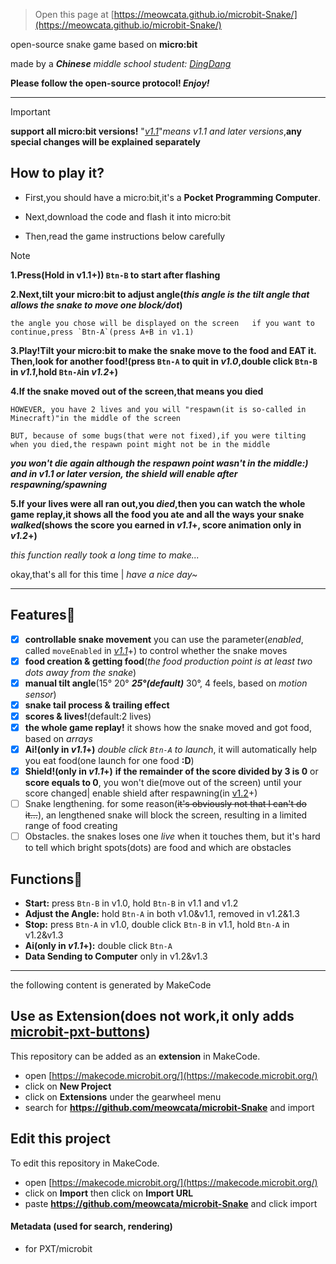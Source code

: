 
> Open this page at [https://meowcata.github.io/microbit-Snake/](https://meowcata.github.io/microbit-Snake/)

open-source snake game based on **micro:bit**

made by a ***Chinese** middle school student: [DingDang](https://github.com/MeowCata)*

**Please follow the open-source protocol! *Enjoy!***

---
> [!IMPORTANT]
> **support all micro:bit versions!** "[*v1.1*](https://github.com/MeowCata/microbit-Snake/releases/tag/v1.1)"*means v1.1 and later versions*,**any special changes will be explained separately**
> 

## How to play it?
* First,you should have a micro:bit,it's a **Pocket Programming Computer**.

* Next,download the code and flash it into micro:bit

* Then,read the game instructions below carefully
> [!NOTE]
> **1.Press(Hold in v1.1+)) `Btn-B` to start after flashing**
> 
> **2.Next,tilt your micro:bit to adjust angle(*this angle is the tilt angle that allows the snake to move one block/dot*)**
>
>     the angle you chose will be displayed on the screen   if you want to continue,press `Btn-A`(press A+B in v1.1)
> 
> **3.Play!Tilt your micro:bit to make the snake move to the food and **EAT it**. Then,look for another food!(press `Btn-A` to quit in *v1.0*,double click `Btn-B` in *v1.1*,hold `Btn-A`in *v1.2*+)**
>
> **4.If the snake moved out of the screen,that means you died**
> 
>     HOWEVER, you have 2 lives and you will "respawn(it is so-called in Minecraft)"in the middle of the screen
> 
>     BUT, because of some bugs(that were not fixed),if you were tilting when you died,the respawn point might not be in the middle
> ***you won't die again although the respawn point wasn't in the middle:) and in *v1.1* or later version, the shield will enable after respawning/spawning***
> 
>**5.If your lives were all ran out,you *died*,then you can watch the whole game replay,it shows all the food you ate and all the ways your snake *walked*(shows the score you earned in *v1.1*+, score animation only in *v1.2*+)**
> 
> *this function really took a long time to make...*
>
> okay,that's all for this time | *have a nice day~*

---

## Features🎇
- [x] **controllable snake movement** you can use the parameter(*enabled*, called `moveEnabled` in [*v1.1*](https://github.com/MeowCata/microbit-Snake/releases/tag/v1.1)+) to control whether the snake moves
- [x] **food creation & getting food**(*the food production point is at least two dots away from the snake*)
- [x] **manual tilt angle**(15° 20° ***25°(default)*** 30°, 4 feels, based on *motion sensor*)
- [x] **snake tail process & trailing effect**
- [x] **scores & lives!**(default:2 lives)
- [x] **the whole game replay!** it shows how the snake moved and got food, based on *arrays*
- [x] **Ai!(only in *v1.1*+)** *double click `Btn-A` to launch*, it will automatically help you eat food(one launch for one food **:D**)
- [x] **Shield!(only in *v1.1*+)** **if the remainder of the score divided by 3 is 0** or **score equals to 0**, you won't die(move out of the screen) until your score changed| enable shield after respawning(in [v1.2](https://github.com/MeowCata/microbit-Snake/releases/tag/v1.2Dev)+)
- [ ] Snake lengthening. for some reason(~~it's obviously not that I can't do it...~~), an lengthened snake will block the screen, resulting in a limited range of food creating
- [ ] Obstacles. the snakes loses one *live* when it touches them, but it's hard to tell which bright spots(dots) are food and which are obstacles

## Functions🎲
* **Start:** press `Btn-B` in v1.0, hold `Btn-B` in v1.1 and v1.2
* **Adjust the Angle:** hold `Btn-A` in both v1.0&v1.1, removed in v1.2&1.3
* **Stop:** press `Btn-A` in v1.0, double click `Btn-B` in v1.1, hold `Btn-A` in v1.2&v1.3
* **Ai(only in *v1.1*+):** double click `Btn-A`
* **Data Sending to Computer** only in v1.2&v1.3

***
the following content is generated by MakeCode

## Use as Extension(does not work,it only adds [microbit-pxt-buttons](https://github.com/bsiever/microbit-pxt-clicks))

This repository can be added as an **extension** in MakeCode.

* open [https://makecode.microbit.org/](https://makecode.microbit.org/)
* click on **New Project**
* click on **Extensions** under the gearwheel menu
* search for **https://github.com/meowcata/microbit-Snake** and import

## Edit this project

To edit this repository in MakeCode.

* open [https://makecode.microbit.org/](https://makecode.microbit.org/)
* click on **Import** then click on **Import URL**
* paste **https://github.com/meowcata/microbit-Snake** and click import

#### Metadata (used for search, rendering)

* for PXT/microbit
<script src="https://makecode.com/gh-pages-embed.js"></script><script>makeCodeRender("{{ site.makecode.home_url }}", "{{ site.github.owner_name }}/{{ site.github.repository_name }}");</script>

